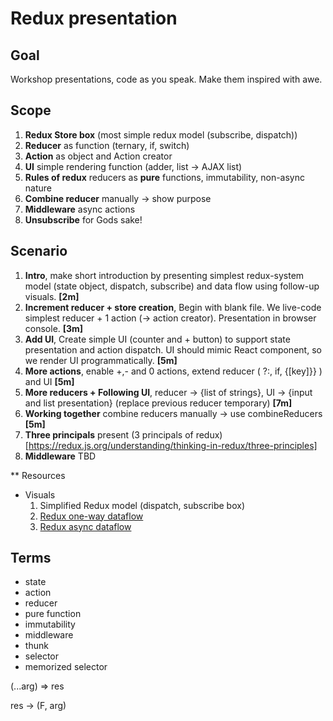 # Redux presentation

## Goal
Workshop presentations, code as you speak. Make them inspired with awe.


## Scope
1) **Redux Store box** (most simple redux model (subscribe, dispatch))
2) **Reducer** as function (ternary, if, switch)
3) **Action** as object and Action creator
4) **UI** simple rendering function (adder, list -> AJAX list)
5) **Rules of redux** reducers as **pure** functions, immutability, non-async nature 
6) **Combine reducer** manually -> show purpose
7) **Middleware** async actions
8) **Unsubscribe** for Gods sake!

## Scenario
1)  **Intro**, make short introduction by presenting simplest redux-system model (state object, dispatch, subscribe) and data flow using follow-up visuals. **[2m]**
2) **Increment reducer + store creation**, Begin with blank file. We live-code simplest reducer + 1 action (-> action creator). Presentation in browser console.  **[3m]**
3)  **Add UI**, Create simple UI (counter and + button) to support state presentation and action dispatch. UI should mimic React component, so we render UI programmatically. **[5m]**
4)  **More actions**, enable +,- and 0 actions, extend reducer ( ?:, if, {[key]}} ) and UI **[5m]**
5) **More reducers + Following UI**, reducer -> {list of strings}, UI -> {input and list presentation} (replace previous reducer temporary) **[7m]** 
6) **Working together** combine reducers manually -> use combineReducers **[5m]**
7) **Three principals** present (3 principals of redux)[https://redux.js.org/understanding/thinking-in-redux/three-principles]
8) **Middleware** TBD

** Resources
* Visuals
    1) Simplified Redux model (dispatch, subscribe box)
    2) [Redux one-way dataflow](https://d33wubrfki0l68.cloudfront.net/73bb62ebc338fcd64ee95bde18684ffe3b3bb379/dac4f/assets/images/one-way-data-flow-04fe46332c1ccb3497ecb04b94e55b97.png)
    3) [Redux async dataflow](https://redux.js.org/assets/images/ReduxAsyncDataFlowDiagram-d97ff38a0f4da0f327163170ccc13e80.gif)

## Terms
* state
* action
* reducer
* pure function
* immutability
* middleware
* thunk
* selector
* memorized selector

(...arg) => res

res -> (F, arg)